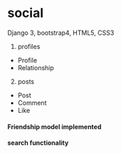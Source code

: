 # social

Django 3, bootstrap4, HTML5, CSS3 

1. profiles
  - Profile
  - Relationship

2. posts
  - Post
  - Comment
  - Like


#### Friendship model implemented
#### search functionality
